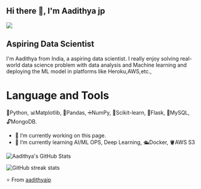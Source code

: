 ## Hi there 👋, I'm Aadithya jp
<img src="https://komarev.com/ghpvc/?username=aadithyajp&color=blueviolet">

## Aspiring Data Scientist

I'm Aadithya from India, a aspiring data scientist. I really enjoy solving real-world data science problem with data analysis and Machine learning and deploying the ML model in platforms like Heroku,AWS,etc.,

# Language and Tools
🐍Python, 📊Matplotlib, 🐼Pandas, ➗NumPy, 🧪Scikit-learn, 🧱Flask, 🔐MySQL, 🔓MongoDB.


- 🔭 I’m currently working on this page. 
- 🌱 I’m currently learning AI/ML OPS, Deep Learning, 🛳️Docker, 🪣AWS S3 


<img src="https://github-readme-stats.vercel.app/api?username=aadithyajp&show_icons=true&hide_border=true&count_private=true&theme=shades-of-purple&icon_color=fad000" alt="Aadithya's GitHub Stats">

![GitHub streak stats](https://github-readme-streak-stats.herokuapp.com/?user=aadithyajp)  

⭐️ From [aadithyajp](https://github.com/aadithyajp)
